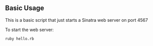Basic Usage
----------------------
This is a basic script that just starts a Sinatra web server on port 4567

To start the web server:
	
	ruby hello.rb
